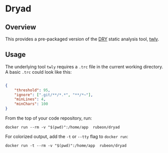 # Dryad

## Overview

This provides a pre-packaged version of the [DRY][dry] static analysis tool,
[twly][twly].

## Usage

The underlying tool `twly`  requires a `.trc` file in the current working
directory.  A basic `.trc` could look like this:

```json

{
    "threshold": 95,
    "ignore": [".git/**/*.*", "**/*~"],
    "minLines": 4,
    "minChars": 100
}

```


From the top of your code repository, run:

    docker run --rm -v "$(pwd)":/home/app  rubeon/dryad

For colorized output, add the `-t` or `--tty` flag to `docker run`:

    docker run -t --rm -v "$(pwd)":/home/app  rubeon/dryad


[dry]:https://en.wikipedia.org/wiki/Don't_repeat_yourself
[twly]:https://github.com/rdgd/twly
